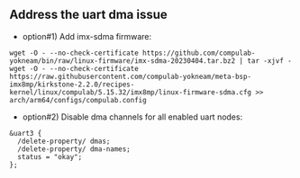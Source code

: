 ## Address the uart dma issue

* option#1) Add imx-sdma firmware:
```
wget -O - --no-check-certificate https://github.com/compulab-yokneam/bin/raw/linux-firmware/imx-sdma-20230404.tar.bz2 | tar -xjvf -
wget -O - --no-check-certificate https://raw.githubusercontent.com/compulab-yokneam/meta-bsp-imx8mp/kirkstone-2.2.0/recipes-kernel/linux/compulab/5.15.32/imx8mp/linux-firmware-sdma.cfg >> arch/arm64/configs/compulab.config
```

* option#2) Disable dma channels for all enabled uart nodes:
```
&uart3 {
  /delete-property/ dmas;
  /delete-property/ dma-names;
  status = "okay";
};
```
